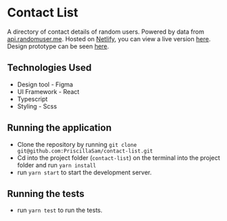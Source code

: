 # Contact List

A directory of contact details of random users. Powered by data from [api.randomuser.me](https://api.randomuser.me). Hosted on [Netlify](https://www.netlify.com/), you can view a live version [here](https://contact-list-by-priscilla.netlify.com/).
Design prototype can be seen [here](https://www.figma.com/proto/pcQEnpBxTF3U2TxRFRsd94/Contacts?node-id=1%3A2&scaling=min-zoom).

## Technologies Used

- Design tool - Figma
- UI Framework - React
- Typescript
- Styling - Scss

## Running the application

- Clone the repository by running `git clone git@github.com:PriscillaSam/contact-list.git`
- Cd into the project folder (`contact-list`) on the terminal into the project folder and run `yarn install`
- run `yarn start` to start the development server.

## Running the tests

- run `yarn test` to run the tests.
